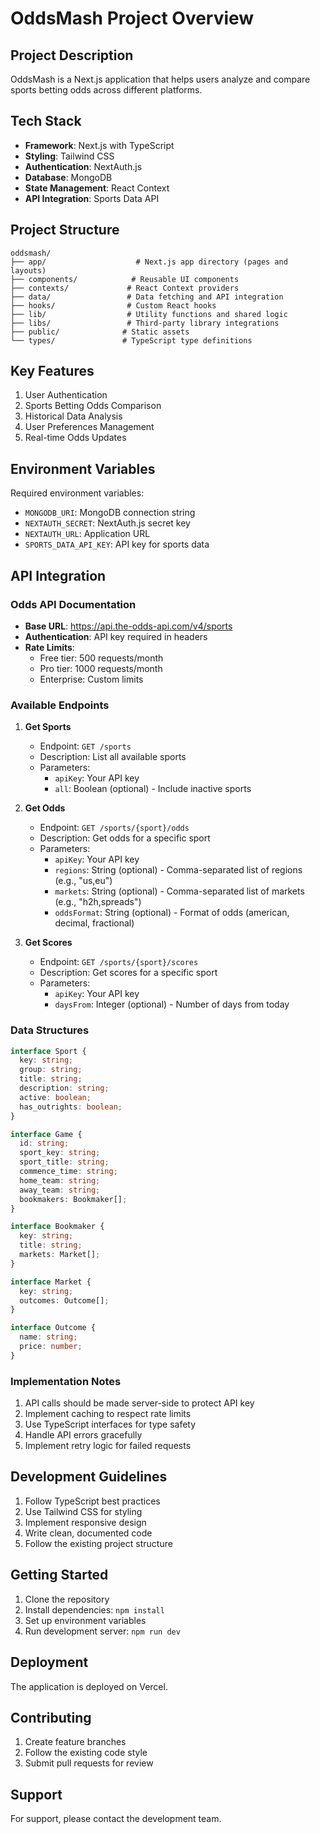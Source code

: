 # OddsMash Project Overview

## Project Description
OddsMash is a Next.js application that helps users analyze and compare sports betting odds across different platforms.

## Tech Stack
- **Framework**: Next.js with TypeScript
- **Styling**: Tailwind CSS
- **Authentication**: NextAuth.js
- **Database**: MongoDB
- **State Management**: React Context
- **API Integration**: Sports Data API

## Project Structure
```
oddsmash/
├── app/                    # Next.js app directory (pages and layouts)
├── components/            # Reusable UI components
├── contexts/             # React Context providers
├── data/                 # Data fetching and API integration
├── hooks/                # Custom React hooks
├── lib/                  # Utility functions and shared logic
├── libs/                 # Third-party library integrations
├── public/              # Static assets
└── types/               # TypeScript type definitions
```

## Key Features
1. User Authentication
2. Sports Betting Odds Comparison
3. Historical Data Analysis
4. User Preferences Management
5. Real-time Odds Updates

## Environment Variables
Required environment variables:
- `MONGODB_URI`: MongoDB connection string
- `NEXTAUTH_SECRET`: NextAuth.js secret key
- `NEXTAUTH_URL`: Application URL
- `SPORTS_DATA_API_KEY`: API key for sports data

## API Integration
### Odds API Documentation
- **Base URL**: https://api.the-odds-api.com/v4/sports
- **Authentication**: API key required in headers
- **Rate Limits**: 
  - Free tier: 500 requests/month
  - Pro tier: 1000 requests/month
  - Enterprise: Custom limits

### Available Endpoints
1. **Get Sports**
   - Endpoint: `GET /sports`
   - Description: List all available sports
   - Parameters:
     - `apiKey`: Your API key
     - `all`: Boolean (optional) - Include inactive sports

2. **Get Odds**
   - Endpoint: `GET /sports/{sport}/odds`
   - Description: Get odds for a specific sport
   - Parameters:
     - `apiKey`: Your API key
     - `regions`: String (optional) - Comma-separated list of regions (e.g., "us,eu")
     - `markets`: String (optional) - Comma-separated list of markets (e.g., "h2h,spreads")
     - `oddsFormat`: String (optional) - Format of odds (american, decimal, fractional)

3. **Get Scores**
   - Endpoint: `GET /sports/{sport}/scores`
   - Description: Get scores for a specific sport
   - Parameters:
     - `apiKey`: Your API key
     - `daysFrom`: Integer (optional) - Number of days from today

### Data Structures
```typescript
interface Sport {
  key: string;
  group: string;
  title: string;
  description: string;
  active: boolean;
  has_outrights: boolean;
}

interface Game {
  id: string;
  sport_key: string;
  sport_title: string;
  commence_time: string;
  home_team: string;
  away_team: string;
  bookmakers: Bookmaker[];
}

interface Bookmaker {
  key: string;
  title: string;
  markets: Market[];
}

interface Market {
  key: string;
  outcomes: Outcome[];
}

interface Outcome {
  name: string;
  price: number;
}
```

### Implementation Notes
1. API calls should be made server-side to protect API key
2. Implement caching to respect rate limits
3. Use TypeScript interfaces for type safety
4. Handle API errors gracefully
5. Implement retry logic for failed requests

## Development Guidelines
1. Follow TypeScript best practices
2. Use Tailwind CSS for styling
3. Implement responsive design
4. Write clean, documented code
5. Follow the existing project structure

## Getting Started
1. Clone the repository
2. Install dependencies: `npm install`
3. Set up environment variables
4. Run development server: `npm run dev`

## Deployment
The application is deployed on Vercel.

## Contributing
1. Create feature branches
2. Follow the existing code style
3. Submit pull requests for review

## Support
For support, please contact the development team. 